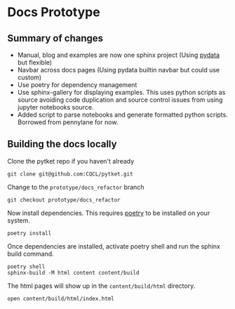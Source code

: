 # Docs Prototype

## Summary of changes

* Manual, blog and examples are now one sphinx project (Using [pydata](https://pydata-sphinx-theme.readthedocs.io/en/stable/) but flexible)
* Navbar across docs pages (Using pydata builtin navbar but could use custom)
* Use poetry for dependency management
* Use sphinx-gallery for displaying examples. This uses python scripts as source avoiding code duplication and source control issues from using jupyter notebooks source.
* Added script to parse notebooks and generate formatted python scripts. Borrowed from pennylane for now.



## Building the docs locally

Clone the pytket repo if you haven't already

```shell
git clone git@github.com:CQCL/pytket.git
```

Change to the `prototype/docs_refactor` branch

```shell
git checkout prototype/docs_refactor
```

Now install dependencies. This requires [poetry](https://python-poetry.org/docs/#installation) to be installed on your system.

```shell
poetry install
```
Once dependencies are installed, activate poetry shell and run the sphinx build command.

```shell
poetry shell
sphinx-build -M html content content/build
```

The html pages will show up in the `content/build/html` directory.

```shell
open content/build/html/index.html
```
